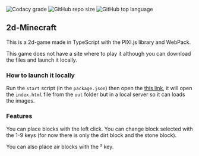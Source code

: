 <!-- Badges-->
![Codacy grade](https://img.shields.io/codacy/grade/1abacd35dbe04806bf5c54192874930e?logo=codacy&style=for-the-badge)
![GitHub repo size](https://img.shields.io/github/repo-size/ayfri/2d-minecraft?style=for-the-badge)
![GitHub top language](https://img.shields.io/github/languages/top/ayfri/2d-minecraft?logo=typescript&logoColor=%2329f&style=for-the-badge)

## 2d-Minecraft
This is a 2d-game made in TypeScript with the PIXI.js library and WebPack.

This game does not have a site where to play it although you can download the files and launch it locally.

### How to launch it locally
Run the `start` script (in the `package.json`) then open the [this link](http://localhost:3000/index.html), it will open the `index.html` file from the `out` folder but in a local server so it can loads the images.

### Features
You can place blocks with the left click.
You can change block selected with the 1-9 keys (for now there is only the dirt block and the stone block).

You can also place air blocks with the ² key.
